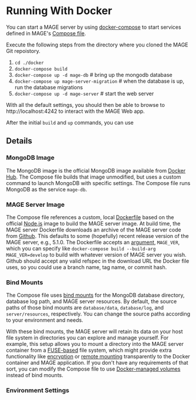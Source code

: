 # Running With Docker

You can start a MAGE server by using [docker-compose](https://docs.docker.com/compose/overview/) to start services
defined in MAGE's [Compose file](docker-compose.yml).

Execute the following steps from the directory where you cloned the 
MAGE Git repoistory.

1. `cd ./docker`
1. `docker-compose build`
1. `docker-compose up -d mage-db` # bring up the mongodb database
1. `docker-compose up mage-server-migration` # when the database is up, run the database migrations
1. `docker-compose up -d mage-server` # start the web server 

With all the default settings, you should then be able to browse to http://localhost:4242 to interact with the MAGE Web app.

After the initial `build` and `up` commands, you can use 

## Details

### MongoDB Image

The MongoDB image is the official MongoDB image available from [Docker Hub](https://hub.docker.com/_/mongo/).  The Compose 
file builds that image unmodified, but uses a custom command to launch MongoDB with specific settings.  The Compose file 
runs MongoDB as the service `mage-db`.

### MAGE Server Image

The Compose file references a custom, local [Dockerfile](server/Dockerfile) based on the official [Node.js](https://hub.docker.com/_/node/)
image to build the MAGE server image.  At build time, the MAGE server Dockerfile downloads an archive of the MAGE server
code from [Github](https://github.com/ngageoint/mage-server).  This defaults to some (hopefully) recent release version of 
the MAGE server, e.g., 5.1.0.  The Dockerfile accepts an [argument](https://docs.docker.com/engine/reference/builder/#arg),
`MAGE_VER`, which you can specify like `docker-compose build --build-arg MAGE_VER=develop` to build with whatever version 
of MAGE server you wish.  Github should accept any valid refspec in the download URL the Docker file uses, so you could use
a branch name, tag name, or commit hash.

### Bind Mounts

The Compose file uses [bind mounts](https://docs.docker.com/storage/bind-mounts/) for the MongoDB database directory,
database log path, and MAGE server resources.  By default, the source paths of those bind mounts are `database/data`,
`database/log`, and `server/resources`, respectively.  You can change the source paths according to your environment
and needs.

With these bind mounts, the MAGE server will retain its data on your host file system in directories you can explore
and manage yourself.  For example, this setup allows you to mount a directory into the MAGE server container from a 
[FUSE-based](https://github.com/libfuse/libfuse) file system, which might provide extra functionality like 
[encryption](https://www.veracrypt.fr) or [remote mounting](https://github.com/libfuse/sshfs) transparently to the 
Docker container and MAGE application.  If you don't have any requirements of that sort, you can modify the Compose file
to use [Docker-managed volumes](https://docs.docker.com/storage/volumes/) instead of bind mounts.

### Environment Settings

